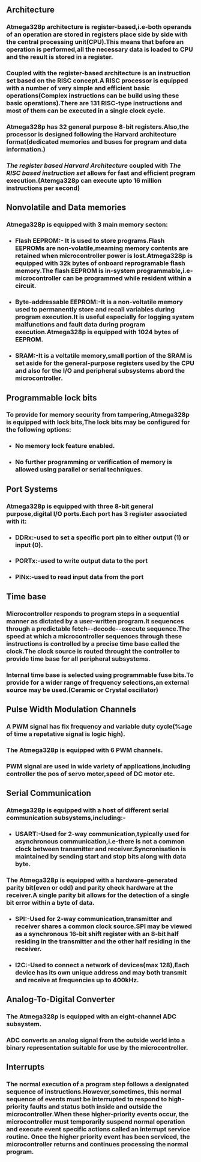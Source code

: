 ## Architecture
### Atmega328p architecture is register-based,i.e-both operands of an operation are stored in registers place side by side with the central processing unit(CPU).This means that before an operation is performed,all the necessary data is loaded to CPU and the result is stored in a register.

### Coupled with the register-based architecture is an instruction set based on the RISC concept.A RISC processor is equipped with a number of very simple and efficient basic operations(Complex instructions can be build using these basic operations).There are 131 RISC-type instructions and most of them can be executed in a single clock cycle.

### Atmega328p has 32 general purpose 8-bit registers.Also,the processor is designed following the Harvard architecture format(dedicated memories and buses for program and data information.) 

### *The register based Harvard Architecture* coupled with  *The RISC based instruction set* allows for fast and efficient program execution.(Atemga328p can execute upto 16 million instructions per second)

## Nonvolatile and Data memories
### Atmega328p is equipped with 3 main memory secton:
* ### Flash EEPROM:- It is used to store programs.Flash EEPROMs are non-volatile,meaming memory contents are retained when microcontroller power is lost.Atmega328p is equipped with 32k bytes of onboard reprogramable flash memory.The flash EEPROM is in-system programmable,i.e-microcontroller can be programmed while resident within a circuit.

* ### Byte-addressable EEPROM:-It is a non-voltatile memory used to permanently store and recall variables during program execution.It is useful especially for logging system malfunctions and fault data during program execution.Atmega328p is equipped with 1024 bytes of EEPROM.

* ### SRAM:-It is a voltatile memory,small portion of the SRAM is set aside for the general-purpose registers used by the CPU and also for the I/O and peripheral subsystems abord the microcontroller.

## Programmable lock bits
### To provide for memory security from tampering,Atmega328p is equipped with lock bits,The lock bits may be configured for the following options:
* ### No memory lock feature enabled.
* ### No further programming or verification of memory is allowed using parallel or serial techniques.

## Port Systems
### Atmega328p is equipped with three 8-bit general purpose,digital I/O ports.Each port has 3 register associated with it:
* ### DDRx:-used to set a specific port pin to either output (1) or input (0).
* ### PORTx:-used to write output data to the port
* ### PINx:-used to read input data from the port

## Time base
### Microcontroller responds to program steps in a sequential manner as dictated by a user-written program.It sequences through a predictable fetch--decode--execute sequence.The speed at which a microcontroller sequences through these instructions is controlled by a precise time base called the clock.The clock source is routed throught the controller to provide time base for all peripheral subsystems.

### Internal time base is selected using programmable fuse bits.To provide for a wider range of frequency selections,an external source may be used.(Ceramic or Crystal oscillator)

## Pulse Width Modulation Channels
### A PWM signal has fix frequency and variable duty cycle(%age of time a repetative signal is logic high).
### The Atmega328p is equipped with 6 PWM channels.
### PWM signal are used in wide variety of applications,including controller the pos of servo motor,speed of DC motor etc.

## Serial Communication
### Atmega328p is equipped with a host of different serial communication subsystems,including:-
* ### USART:-Used for 2-way communication,typically used for asynchronous communication,i.e-there is not a common clock between transmitter and receiver.Syncronisation is maintained by sending start and stop bits along with data byte.
### The Atmega328p is equipped with a hardware-generated parity bit(even or odd) and parity check hardware at the receiver.A single parity bit allows for the detection of a single bit error within a byte of data.

* ### SPI:-Used for 2-way communication,transmitter and receiver shares a common clock source.SPI may be viewed as a synchronous 16-bit shift register with an 8-bit half residing in the transmitter and the other half residing in the receiver.

* ### I2C:-Used to connect a network of devices(max 128),Each device has its own unique address and may both transmit and receive at frequencies up to 400kHz.

## Analog-To-Digital Converter
### The Atmega328p is equipped with an eight-channel ADC subsystem.
### ADC converts an analog signal from the outside world into a binary representation suitable for use by the microcontroller.

## Interrupts
### The normal execution of a program step follows a designated sequence of instructions.However,sometimes, this normal sequence of events must be interrupted to respond to high-priority faults and status both inside and outside the microcontroller.When these higher-priority events occur, the microcontroller must temporarily suspend normal operation and execute event specific actions called an interrupt service routine. Once the higher priority event has been serviced, the microcontroller returns and continues processing the normal program.
